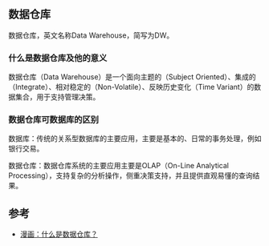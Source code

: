 ## 数据仓库
数据仓库，英文名称Data Warehouse，简写为DW。

### 什么是数据仓库及他的意义

数据仓库（Data Warehouse）是一个面向主题的（Subject Oriented）、集成的（Integrate）、相对稳定的（Non-Volatile）、反映历史变化（Time Variant）的数据集合，用于支持管理决策。

### 数据仓库可数据库的区别

数据库：传统的关系型数据库的主要应用，主要是基本的、日常的事务处理，例如银行交易。

数据仓库：数据仓库系统的主要应用主要是OLAP（On-Line Analytical Processing），支持复杂的分析操作，侧重决策支持，并且提供直观易懂的查询结果。

## 参考
- [漫画：什么是数据仓库？](https://mp.weixin.qq.com/s/XIJoE3nV7QQwGE0WLIhiRw)